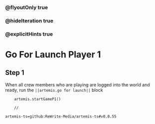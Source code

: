 ### @flyoutOnly true
### @hideIteration true
### @explicitHints true

# Go For Launch Player 1

## Step 1
When all crew members who are playing are logged into the world and ready, run the ``||artemis.go for launch||`` block

```ghost
    artemis.startGameP1()
```
```template
    //
```

```package
artemis-ts=github:ReWrite-Media/artemis-ts#v0.0.55
```
